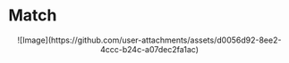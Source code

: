 ﻿# Match
<div align="center">
![Image](https://github.com/user-attachments/assets/d0056d92-8ee2-4ccc-b24c-a07dec2fa1ac)
</div>